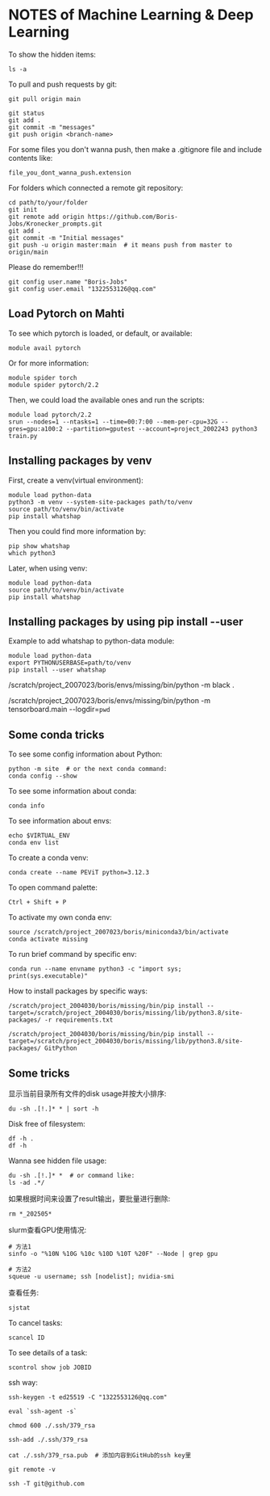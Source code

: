 # NOTES of Machine Learning & Deep Learning

To show the hidden items:
```shell
ls -a
```
To pull and push requests by git:
```shell
git pull origin main

git status
git add .
git commit -m "messages"
git push origin <branch-name>
```
For some files you don't wanna push, then make a .gitignore file and include contents like:
```shell
file_you_dont_wanna_push.extension
```
For folders which connected a remote git repository:
```shell
cd path/to/your/folder
git init
git remote add origin https://github.com/Boris-Jobs/Kronecker_prompts.git
git add .
git commit -m "Initial messages"
git push -u origin master:main  # it means push from master to origin/main
```
Please do remember!!!
```shell
git config user.name "Boris-Jobs"
git config user.email "1322553126@qq.com"
```





## Load Pytorch on Mahti
To see which pytorch is loaded, or default, or available:
```shell
module avail pytorch
```
Or for more information:
```shell
module spider torch
module spider pytorch/2.2
```
Then, we could load the available ones and run the scripts:
```shell
module load pytorch/2.2
srun --nodes=1 --ntasks=1 --time=00:7:00 --mem-per-cpu=32G --gres=gpu:a100:2 --partition=gputest --account=project_2002243 python3 train.py
```






## Installing packages by venv
First, create a venv(virtual environment):
```shell
module load python-data
python3 -m venv --system-site-packages path/to/venv
source path/to/venv/bin/activate
pip install whatshap
```

Then you could find more information by:
```shell
pip show whatshap
which python3
```
Later, when using venv:
```shell
module load python-data
source path/to/venv/bin/activate
pip install whatshap
```







## Installing packages by using pip install --user

Example to add whatshap to python-data module:
```shell
module load python-data
export PYTHONUSERBASE=path/to/venv
pip install --user whatshap
```


/scratch/project_2007023/boris/envs/missing/bin/python -m black .

/scratch/project_2007023/boris/envs/missing/bin/python -m tensorboard.main --logdir=`pwd`




## Some conda tricks
To see some config information about Python:
```shell
python -m site  # or the next conda command:
conda config --show
```
To see some information about conda:
```shell
conda info
```
To see information about envs:
```shell
echo $VIRTUAL_ENV
conda env list
```
To create a conda venv:
```shell
conda create --name PEViT python=3.12.3
```
To open command palette:
```
Ctrl + Shift + P
```
To activate my own conda env:
```shell
source /scratch/project_2007023/boris/miniconda3/bin/activate
conda activate missing
```
To run brief command by specific env:
```shell
conda run --name envname python3 -c "import sys; print(sys.executable)"
```
How to install packages by specific ways:
```shell
/scratch/project_2004030/boris/missing/bin/pip install --target=/scratch/project_2004030/boris/missing/lib/python3.8/site-packages/ -r requirements.txt

/scratch/project_2004030/boris/missing/bin/pip install --target=/scratch/project_2004030/boris/missing/lib/python3.8/site-packages/ GitPython
```








## Some tricks
显示当前目录所有文件的disk usage并按大小排序:
```shell
du -sh .[!.]* * | sort -h
```
Disk free of filesystem:
```shell
df -h .
df -h
```
Wanna see hidden file usage:
```shell
du -sh .[!.]* *  # or command like:
ls -ad .*/
```
如果根据时间来设置了result输出，要批量进行删除:
```shell
rm *_202505*
```
slurm查看GPU使用情况:
```shell
# 方法1
sinfo -o "%10N %10G %10c %10D %10T %20F" --Node | grep gpu

# 方法2
squeue -u username; ssh [nodelist]; nvidia-smi
```

查看任务:
```shell
sjstat
```
To cancel tasks:
```shell
scancel ID
```
To see details of a task:
```shell
scontrol show job JOBID
```

ssh way:
```shell
ssh-keygen -t ed25519 -C "1322553126@qq.com"

eval `ssh-agent -s`

chmod 600 ./.ssh/379_rsa

ssh-add ./.ssh/379_rsa

cat ./.ssh/379_rsa.pub  # 添加内容到GitHub的ssh key里

git remote -v

ssh -T git@github.com
```
